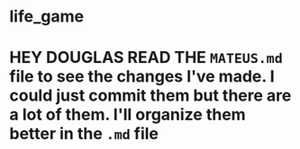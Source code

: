 # life_game

# HEY DOUGLAS READ THE `MATEUS.md` file to see the changes I've made. I could just commit them but there are a lot of them. I'll organize them better in the `.md` file